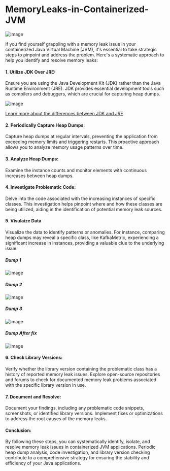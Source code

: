 # MemoryLeaks-in-Containerized-JVM

![image](https://github.com/mjameer/MemoryLeaks-in-Containerized-JVM/assets/11364104/73b291d8-95e5-49a9-82b0-54ee197334ba)

If you find yourself grappling with a memory leak issue in your containerized Java Virtual Machine (JVM), it's essential to take strategic steps to pinpoint and address the problem. Here's a systematic approach to help you identify and resolve memory leaks:


#### 1. Utilize JDK Over JRE:
Ensure you are using the Java Development Kit (JDK) rather than the Java Runtime Environment (JRE). JDK provides essential development tools such as compilers and debuggers, which are crucial for capturing heap dumps.

![image](https://github.com/mjameer/MemoryLeaks-in-Containerized-JVM/assets/11364104/105f3f32-62f3-424b-b0d6-7964110e3648)

[Learn more about the differences between JDK and JRE](https://www.geeksforgeeks.org/difference-between-jdk-and-jre-in-java/)

#### 2. Periodically Capture Heap Dumps:

Capture heap dumps at regular intervals, preventing the application from exceeding memory limits and triggering restarts. This proactive approach allows you to analyze memory usage patterns over time.

#### 3. Analyze Heap Dumps:

Examine the instance counts and monitor elements with continuous increases between heap dumps.

#### 4. Investigate Problematic Code:

Delve into the code associated with the increasing instances of specific classes. This investigation helps pinpoint where and how these classes are being utilized, aiding in the identification of potential memory leak sources.

#### 5. Visulaize Data

Visualize the data to identify patterns or anomalies. For instance, comparing heap dumps may reveal a specific class, like KafkaMetric, experiencing a significant increase in instances, providing a valuable clue to the underlying issue.

##### Dump 1
![image](https://github.com/mjameer/MemoryLeaks-in-Containerized-JVM/assets/11364104/679ec86d-f8c2-4c1c-ad9e-eee09c2e4242)


##### Dump 2

![image](https://github.com/mjameer/MemoryLeaks-in-Containerized-JVM/assets/11364104/22e6873b-8953-4d1c-8369-1c66a773f70c)


##### Dump 3

![image](https://github.com/mjameer/MemoryLeaks-in-Containerized-JVM/assets/11364104/a73faeca-c0e8-4ef9-8b3c-cab401cfbdf4)



##### Dump After fix 

![image](https://github.com/mjameer/MemoryLeaks-in-Containerized-JVM/assets/11364104/a9f59434-7094-46bc-ad7e-9f8f53a48a40)


#### 6. Check Library Versions:

Verify whether the library version containing the problematic class has a history of reported memory leak issues. Explore open-source repositories and forums to check for documented memory leak problems associated with the specific library version in use.

#### 7. Document and Resolve:

Document your findings, including any problematic code snippets, screenshots, or identified library versions. Implement fixes or optimizations to address the root causes of the memory leaks.

#### Conclusion:

By following these steps, you can systematically identify, isolate, and resolve memory leak issues in containerized JVM applications. Periodic heap dump analysis, code investigation, and library version checking contribute to a comprehensive strategy for ensuring the stability and efficiency of your Java applications.






